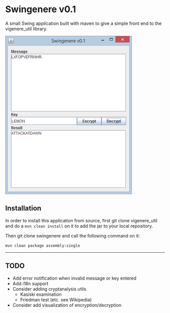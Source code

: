 # Swingenere v0.1

A small Swing application built with maven to give a simple front end to the vigenere_util library.

![Swingenere screenshot](screenshot.png "Swingenere v0.1")

## Installation
In order to install this application from source, first git clone vigenere_util and do a `mvn clean install` on it to add the jar to your local repository.

Then git clone swingenere and call the following command on it:

```
mvn clean package assembly:single
```

---

## TODO
* Add error notification when invalid message or key entered
* Add i18n support
* Consider adding cryptanalysis utils
  * Kasiski examination
  * Friedman test (etc. see Wikipedia)
* Consider add visualization of encryption/decryption
